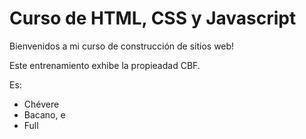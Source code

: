 # Curso de HTML, CSS y Javascript

Bienvenidos a mi curso de construcción de sitios web!

Este entrenamiento exhibe la propieadad CBF.

Es:

- Chévere
- Bacano, e
- Full

